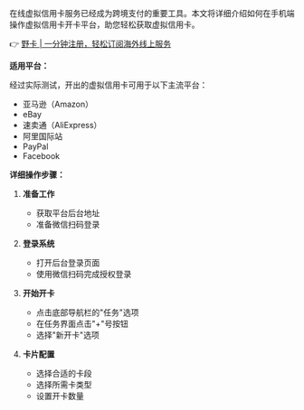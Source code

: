 在线虚拟信用卡服务已经成为跨境支付的重要工具。本文将详细介绍如何在手机端操作虚拟信用卡开卡平台，助您轻松获取虚拟信用卡。

👉 [野卡 | 一分钟注册，轻松订阅海外线上服务](https://bit.ly/bewildcard)

**适用平台：**

经过实际测试，开出的虚拟信用卡可用于以下主流平台：
- 亚马逊（Amazon）
- eBay
- 速卖通（AliExpress）
- 阿里国际站
- PayPal
- Facebook

**详细操作步骤：**

1. **准备工作**
   - 获取平台后台地址
   - 准备微信扫码登录

2. **登录系统**
   - 打开后台登录页面
   - 使用微信扫码完成授权登录

3. **开始开卡**
   - 点击底部导航栏的"任务"选项
   - 在任务界面点击"+"号按钮
   - 选择"新开卡"选项

4. **卡片配置**
   - 选择合适的卡段
   - 选择所需卡类型
   - 设置开卡数量
   - 设定所需额度
   - 确认系统显示的费用

5. **充值支付**
   - 进入"个人中心"
   - 点击"充值"选项
   - 确保充值金额大于开卡费用
   - 完成支付流程

6. **提交订单**
   - 返回开卡页面
   - 确认信息并提交订单
   - 在任务管理界面查看订单状态

7. **获取卡片**
   - 等待系统处理完成
   - 点击订单查看详情
   - 获取完整的卡片信息

**重要注意事项：**

1. **安全提示**
   - 请务必保管好卡片信息
   - 使用安全的网络环境
   - 定期更改账户密码

2. **使用建议**
   - 仔细核对卡片配置信息
   - 确保账户余额充足
   - 耐心等待系统处理

3. **费用说明**
   - 充值金额需大于开卡费用
   - 注意查看费用明细
   - 保留交易记录

推荐使用更便捷的野卡服务：
👉 [野卡 | 一分钟注册，轻松订阅海外线上服务](https://bit.ly/bewildcard)

希望本指南能帮助您顺利完成虚拟信用卡的申请流程。如有疑问，欢迎在评论区留言交流。